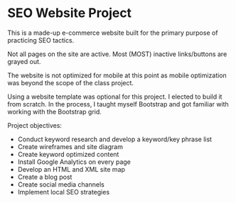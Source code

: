 # SEO Website Project

This is a made-up e-commerce website built for the primary purpose of practicing SEO tactics.

Not all pages on the site are active. Most (MOST) inactive links/buttons are grayed out.

The website is not optimized for mobile at this point as mobile optimization was beyond the scope of the class project.

Using a website template was optional for this project. I elected to build it from scratch. In the process, I taught myself Bootstrap and got familiar with working with the Bootstrap grid.

Project objectives:

- Conduct keyword research and develop a keyword/key phrase list
- Create wireframes and site diagram
- Create keyword optimized content
- Install Google Analytics on every page
- Develop an HTML and XML site map
- Create a blog post
- Create social media channels
- Implement local SEO strategies
